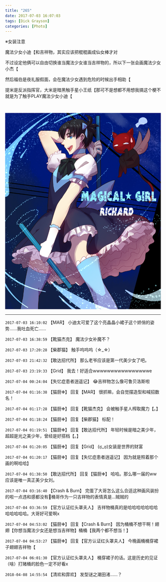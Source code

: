 ```yaml
---
title: "265"
date: 2017-07-03 16:07:03
tags: [Dick Grayson]
categories: [Photo]
---
```


<p>※女装注意</p> 
<p>魔法少女小迪【和吉祥物，其实应该把棍棍画成仙女棒才对</p> 
<p>不过设定他俩可以自由切换谁当魔法少女谁当吉祥物的，所以下一张会画魔法少女小杰【</p> 
<p>然后福伯是夜礼服假面，会在魔法少女遇到危险的时候出手相助【</p> 
<p>提米是反派指挥官，大米是暗黑触手星小王纸【那可不是想都不用想我搞这个梗不就是为了触手PLAY魔法少女小迪【</p> 
<p><br /></p>

![](https://raw.githubusercontent.com/alicewish/meowchain247/master/img_cVZNdzJtQk9JV2RXV05wUXp2VkpxZ2lad2llcy9tOFhlNzRlUmprUWNDcUk3Wmk4TXVpRy9BPT0.jpg)

---

`2017-07-03 16:10:02` 【MAR】 小迪太可爱了这个亮晶晶小裙子这个娇俏的姿势……我吐血死亡……

`2017-07-03 16:38:59` 【靴猫杰克】 魔法少女补魔不？

`2017-07-03 17:20:28` 【柴郡猫】 触手呜呜呜（☆\_☆）

`2017-07-03 21:42:32` 【敢达招代所】 那么老爷应该是第一代美少女了吧。

`2017-07-03 23:19:33` 【Grid】 我去！好适合wwwwwwwwwwwwwwwwe

`2017-07-04 00:24:04` 【失忆症患者逍遥记】 😂吉祥物怎么像可鲁贝洛斯啦

`2017-07-04 01:16:38` 【猫厨✙】 回复【MAR】 很抓嘛，会自觉摆造型和喊招数名！

`2017-07-04 01:17:28` 【猫厨✙】 回复【靴猫杰克】 会被触手星人榨取魔力【。】

`2017-07-04 01:18:24` 【猫厨✙】 回复【柴郡猫】 标配！

`2017-07-04 01:19:51` 【猫厨✙】 回复【敢达招代所】 年轻时候是暗之美少年，超超是光之美少年，曾经是好搭档【。】

`2017-07-04 01:20:05` 【猫厨✙】 回复【Grid】 (ಥ\_ಥ)女装是世界的财富

`2017-07-04 01:20:17` 【猫厨✙】 回复【失忆症患者逍遥记】 因为就是照着那个画的啊哈哈】

`2017-07-04 01:38:50` 【敢达招代所】 回复【猫厨✙】 哈哈。那么哪一届的ww应该是唯一真正美少女刘。

`2017-07-04 03:16:40` 【Crash & Burn】 完蛋了大哥怎么这么合适这种画风装扮的啦一点违和感都没有🤣桶哥作为一只吉祥物的表情真是…贼贼的

`2017-07-04 03:36:59` 【官方认证红头罩夫人】 吉祥物桶真的是哈哈哈哈哈哈哈哈哈哈哈哈。大哥好可爱啊x

`2017-07-04 04:53:02` 【猫厨✙】 回复【Crash & Burn】 因为桶桶不想干啊！翅翅【你想当魔法少女还是想当吉祥物】桶桶【我两个都不想当！】

`2017-07-04 04:53:27` 【猫厨✙】 回复【官方认证红头罩夫人】 今晚画桶桶穿裙子翅翅吉祥物【

`2017-07-04 06:01:30` 【官方认证红头罩夫人】 桶穿裙子的话。这是历史的见证（啥）打赌桶的脸色一定不好看x

`2018-04-08 14:55:54` 【清欢和霏欢】 发型谜之潮田渚……？
